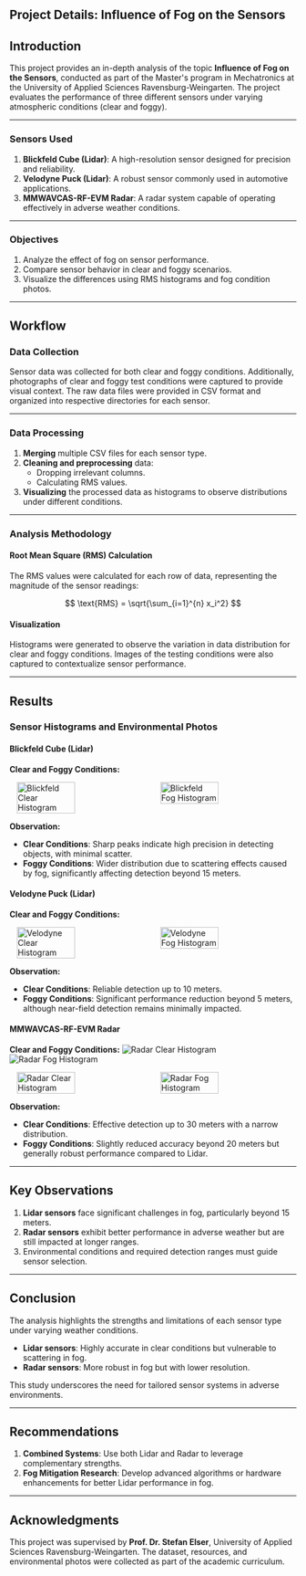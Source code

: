 ## Project Details: Influence of Fog on the Sensors

## Introduction

This project provides an in-depth analysis of the topic **Influence of Fog on the Sensors**, conducted as part of the Master's program in Mechatronics at the University of Applied Sciences Ravensburg-Weingarten. The project evaluates the performance of three different sensors under varying atmospheric conditions (clear and foggy).

---

### Sensors Used

1. **Blickfeld Cube (Lidar)**: A high-resolution sensor designed for precision and reliability.  
2. **Velodyne Puck (Lidar)**: A robust sensor commonly used in automotive applications.  
3. **MMWAVCAS-RF-EVM Radar**: A radar system capable of operating effectively in adverse weather conditions.

---

### Objectives

1. Analyze the effect of fog on sensor performance.  
2. Compare sensor behavior in clear and foggy scenarios.  
3. Visualize the differences using RMS histograms and fog condition photos.  

---

## Workflow

### Data Collection

Sensor data was collected for both clear and foggy conditions. Additionally, photographs of clear and foggy test conditions were captured to provide visual context. The raw data files were provided in CSV format and organized into respective directories for each sensor.

---

### Data Processing

1. **Merging** multiple CSV files for each sensor type.  
2. **Cleaning and preprocessing** data:  
   - Dropping irrelevant columns.  
   - Calculating RMS values.  
3. **Visualizing** the processed data as histograms to observe distributions under different conditions.  

---

### Analysis Methodology

#### Root Mean Square (RMS) Calculation

The RMS values were calculated for each row of data, representing the magnitude of the sensor readings:  

$$
\text{RMS} = \sqrt{\sum_{i=1}^{n} x_i^2}
$$

#### Visualization

Histograms were generated to observe the variation in data distribution for clear and foggy conditions. Images of the testing conditions were also captured to contextualize sensor performance.

---

## Results

### Sensor Histograms and Environmental Photos

#### **Blickfeld Cube (Lidar)**

**Clear and Foggy Conditions:**
<div style="display: flex; justify-content: space-around;">
  <img src="https://drive.google.com/file/d/1xhiEUqHokxLjKxtrraLYnqb8oKcj2mu1/view?usp=drive_link" alt="Blickfeld Clear Histogram" width="45%">
  <img src="https://drive.google.com/file/d/17p8pguaCtizcyMQy-c8tBYpd-qalAG_i/view?usp=drive_link" alt="Blickfeld Fog Histogram" width="45%">
</div>  

**Observation:**  
- **Clear Conditions**: Sharp peaks indicate high precision in detecting objects, with minimal scatter.  
- **Foggy Conditions**: Wider distribution due to scattering effects caused by fog, significantly affecting detection beyond 15 meters.  

#### **Velodyne Puck (Lidar)**

**Clear and Foggy Conditions:**
<div style="display: flex; justify-content: space-around;">
  <img src="https://drive.google.com/file/d/1FA76mXstreF4uOfHQZp8e3vFck_NxZ3Q/view?usp=drive_link" alt="Velodyne Clear Histogram" width="45%">
  <img src="https://drive.google.com/file/d/1GjTYCzYtwNNJwP9j9tDHgFkZNl_Fy6YG/view?usp=drive_link" alt="Velodyne Fog Histogram" width="45%">
</div>  

**Observation:**  
- **Clear Conditions**: Reliable detection up to 10 meters.  
- **Foggy Conditions**: Significant performance reduction beyond 5 meters, although near-field detection remains minimally impacted.  

#### **MMWAVCAS-RF-EVM Radar**

**Clear and Foggy Conditions:**
![Radar Clear Histogram](https://drive.google.com/1A6-pIaxchyoeduwjUNb6ktYsj8UKYkTh)
![Radar Fog Histogram](https://drive.google.com/1iMsUrWLv931TROUXcNnj2FQncxyunn-R)

<div style="display: flex; justify-content: space-around;">
  <img src="https://drive.google.com/file/d/1A6-pIaxchyoeduwjUNb6ktYsj8UKYkTh" alt="Radar Clear Histogram" width="45%">
  <img src="https://drive.google.com/file/d/1iMsUrWLv931TROUXcNnj2FQncxyunn-R" alt="Radar Fog Histogram" width="45%">
</div>  

**Observation:**  
- **Clear Conditions**: Effective detection up to 30 meters with a narrow distribution.  
- **Foggy Conditions**: Slightly reduced accuracy beyond 20 meters but generally robust performance compared to Lidar.  

---


## Key Observations

1. **Lidar sensors** face significant challenges in fog, particularly beyond 15 meters.  
2. **Radar sensors** exhibit better performance in adverse weather but are still impacted at longer ranges.  
3. Environmental conditions and required detection ranges must guide sensor selection.  

---

## Conclusion

The analysis highlights the strengths and limitations of each sensor type under varying weather conditions.  
- **Lidar sensors**: Highly accurate in clear conditions but vulnerable to scattering in fog.  
- **Radar sensors**: More robust in fog but with lower resolution.  

This study underscores the need for tailored sensor systems in adverse environments.

---

## Recommendations

1. **Combined Systems**: Use both Lidar and Radar to leverage complementary strengths.  
2. **Fog Mitigation Research**: Develop advanced algorithms or hardware enhancements for better Lidar performance in fog.

---

## Acknowledgments

This project was supervised by **Prof. Dr. Stefan Elser**, University of Applied Sciences Ravensburg-Weingarten. The dataset, resources, and environmental photos were collected as part of the academic curriculum.
